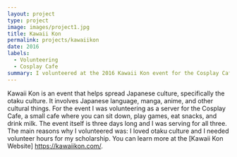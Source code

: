 ```yaml
---
layout: project
type: project
image: images/project1.jpg
title: Kawaii Kon
permalink: projects/kawaiikon
date: 2016
labels:
  - Volunteering
  - Cosplay Cafe
summary: I volunteered at the 2016 Kawaii Kon event for the Cosplay Cafe. 
---
```

Kawaii Kon is an event that helps spread Japanese culture, specifically the otaku culture. It involves Japanese language, manga, anime, and other cultural things. For the event I was volunteering as a server for the Cosplay Cafe, a small cafe where you can sit down, play games, eat snacks, and drink milk. The event itself is three days long and I was serving for all three. The main reasons why I volunteered was: I loved otaku culture and I needed volunteer hours for my scholarship.
You can learn more at the [Kawaii Kon Website] https://kawaiikon.com/.
